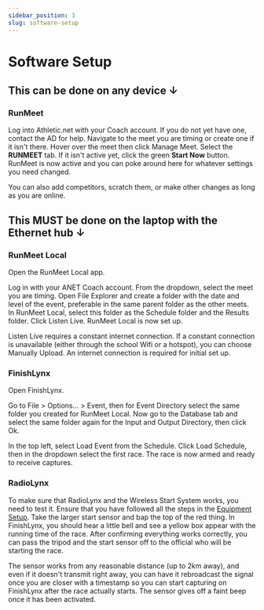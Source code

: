 ```yaml
---
sidebar_position: 3
slug: software-setup
---
```

# Software Setup
## This can be done on any device ↓
### RunMeet
Log into Athletic.net with your Coach account. If you do not yet have one, contact the AD for help. Navigate to the meet you are timing or create one if it isn't there. Hover over the meet then click Manage Meet. Select the **RUNMEET** tab. If it isn't active yet, click the green **Start Now** button. RunMeet is now active and you can poke around here for whatever settings you need changed.

You can also add competitors, scratch them, or make other changes as long as you are online.

## This MUST be done on the laptop with the Ethernet hub ↓
### RunMeet Local
Open the RunMeet Local app.

Log in with your ANET Coach account. From the dropdown, select the meet you are timing. Open File Explorer and create a folder with the date and level of the event, preferable in the same parent folder as the other meets. In RunMeet Local, select this folder as the Schedule folder and the Results folder. Click Listen Live. RunMeet Local is now set up.

Listen Live requires a constant internet connection. If a constant connection is unavailable (either through the school Wifi or a hotspot), you can choose Manually Upload. An internet connection is required for initial set up.
### FinishLynx
Open FinishLynx.

Go to File > Options... > Event, then for Event Directory select the same folder you created for RunMeet Local. Now go to the Database tab and select the same folder again for the Input and Output Directory, then click Ok.

In the top left, select Load Event from the Schedule. Click Load Schedule, then in the dropdown select the first race. The race is now armed and ready to receive captures.
### RadioLynx
To make sure that RadioLynx and the Wireless Start System works, you need to test it. Ensure that you have followed all the steps in the [Equipment Setup](equipment-setup). Take the larger start sensor and bap the top of the red thing. In FinishLynx, you should hear a little bell and see a yellow box appear with the running time of the race. After confirming everything works correctly, you can pass the tripod and the start sensor off to the official who will be starting the race.

The sensor works from any reasonable distance (up to 2km away), and even if it doesn't transmit right away, you can have it rebroadcast the signal once you are closer with a timestamp so you can start capturing on FinishLynx after the race actually starts. The sensor gives off a faint beep once it has been activated.
